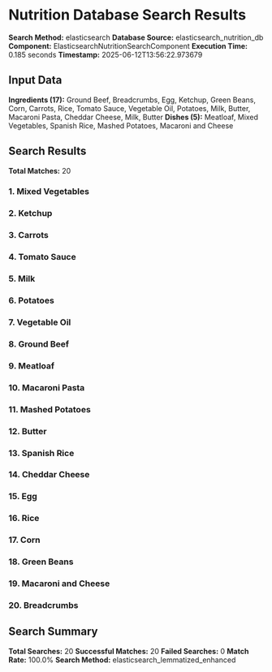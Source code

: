 # Nutrition Database Search Results

**Search Method:** elasticsearch
**Database Source:** elasticsearch_nutrition_db
**Component:** ElasticsearchNutritionSearchComponent
**Execution Time:** 0.185 seconds
**Timestamp:** 2025-06-12T13:56:22.973679

## Input Data
**Ingredients (17):** Ground Beef, Breadcrumbs, Egg, Ketchup, Green Beans, Corn, Carrots, Rice, Tomato Sauce, Vegetable Oil, Potatoes, Milk, Butter, Macaroni Pasta, Cheddar Cheese, Milk, Butter
**Dishes (5):** Meatloaf, Mixed Vegetables, Spanish Rice, Mashed Potatoes, Macaroni and Cheese

## Search Results
**Total Matches:** 20

### 1. Mixed Vegetables

### 2. Ketchup

### 3. Carrots

### 4. Tomato Sauce

### 5. Milk

### 6. Potatoes

### 7. Vegetable Oil

### 8. Ground Beef

### 9. Meatloaf

### 10. Macaroni Pasta

### 11. Mashed Potatoes

### 12. Butter

### 13. Spanish Rice

### 14. Cheddar Cheese

### 15. Egg

### 16. Rice

### 17. Corn

### 18. Green Beans

### 19. Macaroni and Cheese

### 20. Breadcrumbs

## Search Summary
**Total Searches:** 20
**Successful Matches:** 20
**Failed Searches:** 0
**Match Rate:** 100.0%
**Search Method:** elasticsearch_lemmatized_enhanced
